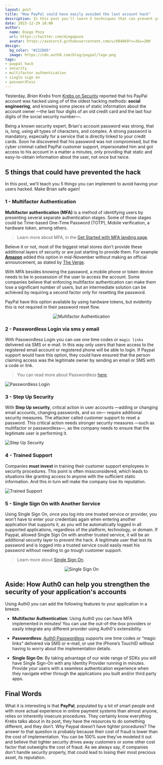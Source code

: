 ```yaml
---
layout: post
title: "How PayPal could have easily avoided the last account hack"
description: In this post you'll learn 5 techniques that can prevent your user's accounts from being hacked and would have made Brian happier
date: 2015-12-29 18:00
author: 
  name: Diego Poza
  url: https://twitter.com/diegopoza
  avatar: https://avatars3.githubusercontent.com/u/604869?v=3&s=200
design: 
  bg_color: "#222D65"
  image: https://cdn.auth0.com/blog/paypal/logo.png 
tags: 
- paypal hack
- security
- multifactor authentication
- single sign on
- passwordless
---
```


Yesterday, _Brian Krebs_ from [Krebs on Security](http://krebsonsecurity.com/2015/12/2016-reality-lazy-authentication-still-the-norm/) reported that his PayPal account was hacked using of of the oldest hacking methods: **social engineering**, and knowing some pieces of static information about the account owner —the last four digits of an old credit card and the last four digits of the social security number—.

Being a known security expert, Brian's account password was strong, that is, long, using all types of characters, and complex. A strong password is mandatory, especially for a service that is directly linked to your credit cards. Soon he discovered that his password was not compromised, but the cyber criminal called PayPal customer support, impersonated him and got access to his account in a matter a minutes, only providing that static and easy-to-obtain information about the user, not once but twice.

## 5 things that could have prevented the hack

In this post, we'll teach you 5 things you can implement to avoid having your users hacked. Make Brian safe again!

### 1 - Multifactor Authentication

**Multifactor authentication (MFA)** is a method of identifying users by presenting several separate authentication stages. Some of those stages could be Time-based One-Time Password (TOTP), Mobile verification, a hardware token, among others. 

> Learn more about MFA, in the [Get Started with MFA landing page](https://auth0.com/learn/get-started-with-mfa).

Believe it or not, most of the biggest retail stores don't provide these additional layers of security or are just starting to provide them. For example [**Amazon**](http://www.amazon.com) added this option in mid-November without making an official announcement, as stated by [The Verge](http://www.theverge.com/2015/11/18/9753888/amazon-two-factor-authentication-2fa).

With MFA besides knowing the password, a mobile phone or token device needs to be in possession of the user to access the account. Some companies believe that enforcing multifactor authentication can make them lose a significant number of users, but an intermediate solution can be achieved by requiring a second factor only for resetting the password.

PayPal have this option available by using hardware tokens, but evidently this is not required in their password reset flow.

<div class="" style="text-align: center;"><img style="margin: 0; max-width: 200px;" src="https://cdn.auth0.com/docs/media/landings/why-is-mfa-necessary/why-is-mfa-necessary.png" alt="Multifactor Authentication" />
</div>

### 2 - Passwordless Login via sms y email
With Passwordless Login you can use one time codes or `magic links` delivered via SMS or e-mail. In this way only users that have access to the registered email account or registered phone will be able to login. If Paypal support would have this option, they could have ensured that the person claiming access was the legitimate owner by sending an email or SMS with a code or link.
​​
> You can read more about Passwordless [here](https://auth0.com/blog/2015/09/30/auth0-passwordless-email-authentication-and-sms-login-without-passwords/).

![Passwordless Login](https://cdn.auth0.com/blog/passwordless/pwdless-locks.png)

### 3 - Step Up Security
With **Step Up security**, critical action in user accounts —adding or changing email accounts, changing passwords, and so on— require additional security measures. The attacker called customer support to reset a password. This critical action needs stronger security measures —such as multifactor or passwordless—, as the company needs to ensure that the legitimate user is performing it. 

![Step Up Security](https://cdn.auth0.com/blog/paypal/step-up-security.png)

### 4 - Trained Support
Companies **must invest** in training their customer support employees in security procedures. This point is often missconsidered, which leads to situations like granting access to anyone with the sufficient static information. And this in turn will make the company lose its reputation.

![Trained Support](https://cdn.auth0.com/blog/paypal/trained-support.png)

### 5 - Single Sign On with Another Service
Using Single Sign On, once you log into one trusted service or provider, you won't have to enter your credentials again when entering another application that supports it, as you will be automatically logged in all supported applications, regardless of the platform, technology, or domain.
If Paypal, allowed Single Sign On with another trusted service, it will be an additional security layer to prevent the hack. A legitimate user that lost its password and is logged into a trusted service could easily reset his password without needing to go trough customer support.

> Learn more about [Single Sign On](https://auth0.com/learn/how-to-implement-single-sign-on).

<div class="" style="text-align: center;"><img style="margin: 0; max-width: 200px;" src="https://cdn.auth0.com/docs/media/landings/login/bg-login.png" alt="Single Sign On" />
</div>

## Aside: How Auth0 can help you strengthen the security of your application's accounts
Using Auth0 you can add the following features to your application in a breeze.

- **Multifactor Authentication**: Using Auth0 you can have MFA implemented in minutes! You can use the out-of-the-box providers or easily integrate any different provider using Auth0's extensibility.

- **Passwordless**: [Auth0 Passwordless](https://auth0.com/passwordless) supports one time codes or “magic links” delivered via SMS or e-mail, or use the iPhone’s TouchID without having to worry about the implementation details.

- **Single Sign On**: By taking advantage of our wide range of SDKs you will have Single Sign-On with any Identity Provider running in minutes. Provide your users with a seamless authentication experience when they navigate either through the applications you built and/or third party apps.

## Final Words
What it is interesting is that **PayPal**, populated by a lot of smart people and with more actual experience in online payment systems than almost anyone, relies on inherently insecure procedures. They certainly know everything Krebs talks about in its post, they have the resources to do something different, and they don’t. Why Paypal doesn’t have tighter procedures? The answer to that question is probably because their cost of fraud is lower than the cost of implementation. You can be 100% sure they’ve modeled it out and believe that tighter security drives away customers or some other cost factor that outweighs the cost of fraud. As we always say, if companies don't handle security properly, that could lead to losing their most precious asset, its reputation.
